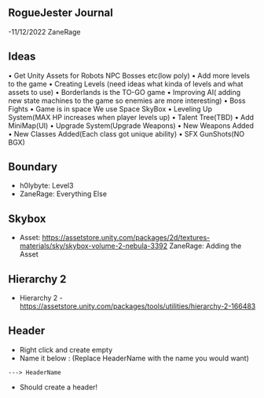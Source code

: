 ---
---

## RogueJester Journal

-11/12/2022 ZaneRage 
## Ideas

• Get Unity Assets for Robots NPC Bosses etc(low poly)
• Add more levels to the game
• Creating Levels (need ideas what kinda of levels and what assets to use)
• Borderlands is the TO-GO game
• Improving AI( adding new state machines to the game so enemies are more interesting)
• Boss Fights
• Game is in space We use Space SkyBox 
• Leveling Up System(MAX HP increases when player levels up)
• Talent Tree(TBD)
• Add MiniMap(UI)
• Upgrade System(Upgrade Weapons)
• New Weapons Added
• New Classes Added(Each class got unique ability)
• SFX GunShots(NO BGX)


## Boundary

- h0lybyte: Level3
- ZaneRage: Everything Else

## Skybox

- Asset: https://assetstore.unity.com/packages/2d/textures-materials/sky/skybox-volume-2-nebula-3392
  ZaneRage: Adding the Asset

## Hierarchy 2

- Hierarchy 2 - https://assetstore.unity.com/packages/tools/utilities/hierarchy-2-166483

## Header

-  Right click and create empty
-  Name it below : (Replace HeaderName with the name you would want)
   
```shell
---> HeaderName
```

- Should create a header!

